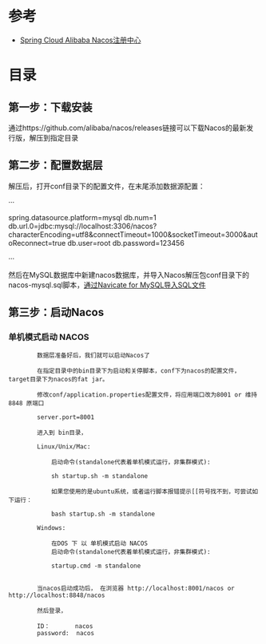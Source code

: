 
# 参考
* [Spring Cloud Alibaba Nacos注册中心](https://mrbird.cc/Spring-Cloud-Alibaba-Nacos%E6%B3%A8%E5%86%8C%E4%B8%AD%E5%BF%83.html)


# 目录

## 第一步：下载安装

通过https://github.com/alibaba/nacos/releases链接可以下载Nacos的最新发行版，解压到指定目录

## 第二步：配置数据层

解压后，打开conf目录下的配置文件，在末尾添加数据源配置：

···

spring.datasource.platform=mysql
db.num=1
db.url.0=jdbc:mysql://localhost:3306/nacos?characterEncoding=utf8&connectTimeout=1000&socketTimeout=3000&autoReconnect=true
db.user=root
db.password=123456

···

然后在MySQL数据库中新建nacos数据库，并导入Nacos解压包conf目录下的nacos-mysql.sql脚本，[通过Navicate for MySQL导入SQL文件](https://help.aliyun.com/document_detail/36315.html)

## 第三步：启动Nacos


### 单机模式启动 NACOS

            数据层准备好后，我们就可以启动Nacos了

            在指定目录中的bin目录下为启动和关停脚本，conf下为nacos的配置文件，target目录下为nacos的fat jar。

            修改conf/application.properties配置文件，将应用端口改为8001 or 维持8848 原端口

            server.port=8001

            进入到 bin目录，

            Linux/Unix/Mac:

                启动命令(standalone代表着单机模式运行，非集群模式):

                sh startup.sh -m standalone

                如果您使用的是ubuntu系统，或者运行脚本报错提示[[符号找不到，可尝试如下运行：

                bash startup.sh -m standalone

            Windows:

                在DOS 下 以 单机模式启动 NACOS
                启动命令(standalone代表着单机模式运行，非集群模式):

                startup.cmd -m standalone


            当nacos启动成功后， 在浏览器 http://localhost:8001/nacos or http://localhost:8848/nacos    

            然后登录，

            ID：       nacos
            password:  nacos
    

























